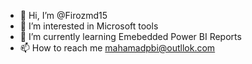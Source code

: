 - 👋 Hi, I’m @Firozmd15
- 👀 I’m interested in Microsoft tools
- 🌱 I’m currently learning Emebedded Power BI Reports
- 📫 How to reach me mahamadpbi@outllok.com

<!---
Firozmd15/Firozmd15 is a ✨ special ✨ repository because its `README.md` (this file) appears on your GitHub profile.
You can click the Preview link to take a look at your changes.
--->
